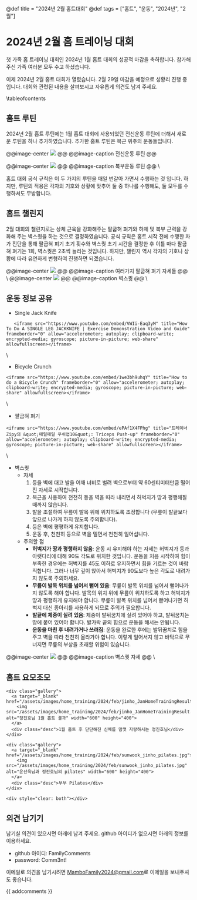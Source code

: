 @def title = "2024년 2월 홈트대회"
@def tags = ["홈트", "운동", "2024년", "2월"]

# 2024년 2월 홈 트레이닝 대회

첫 가족 홈 트레이닝 대회인 2024년 1월 홈트 대회의 성공적 마감을 축하합니다.
참가해주신 가족 여러분 모두 수고 하셨습니다.

이제 2024년 2월 홈트 대회가 열렸습니다.
2월 29일 마감을 예정으로 성황리 진행 중 입니다.
대회와 관련된 내용을 살펴보시고 자유롭게 의견도 남겨 주세요.

\tableofcontents <!-- you can use \toc as well -->


## 홈트 루틴

2024년 2월 홈트 루틴에는 1월 홈트 대회에 사용되었던 전신운동 루틴에 더해서 새로운 루틴을 하나 추가하였습니다.
추가한 홈트 루틴은 복근 위주의 운동들입니다. 

@@image-center
![](/assets/images/home_training/2024/Jan/routine.png)
@@
@@image-caption
전신운동 루틴
@@

@@image-center
![](/assets/images/home_training/2024/feb/abRoutine.png)
@@
@@image-caption
복부운동 루틴
@@
\\

<!--\fig{/assets/images/home_training/2024/Jan/routine.png}
-->

홈트 대회 공식 규칙은 이 두 가지의 루틴을 매일 번갈아 가면서 수행하는 것 입니다.
하지만, 루틴의 적용은 각자의 기호와 상황에 맞추어 둘 중 하나를 수행해도, 둘 모두를 수행하셔도 무방합니다.

## 홈트 챌린지
2월 대회의 챌린지로는 상체 근육을 강화해주는 팔굽혀 펴기와 하체 및 복부 근력을 강화해 주는 벽스퀏을 하는 것으로 결정하였습니다.
공식 규칙은 홈트 시작 전에 수행한 자가 진단을 통해 팔굽혀 펴기 초기 횟수와 벽스퀏 초기 시간을 결정한 후 이틀 마다 팔굽혀 펴기는 1회, 벽스퀏은 2초씩 늘리는 것입니다.
하지만, 챌린지 역시 각자의 기호나 상황에 따라 유연하게 변형하여 진행하면 되겠습니다.

@@image-center
![](/assets/images/home_training/2024/feb/pushupForm.jpg)
@@
@@image-caption
여러가지 팔굽혀 펴기 자세들
@@
\\
@@image-center
![](/assets/images/home_training/2024/feb/wallSquat.jpg)
@@
@@image-caption
벽스퀏
@@
\\

## 운동 정보 공유
* Single Jack Knife
~~~
   <iframe src="https://www.youtube.com/embed/VWIi-Eaq3yM" title="How To Do A SINGLE LEG JACKKNIFE | Exercise Demonstration Video and Guide" frameborder="0" allow="accelerometer; autoplay; clipboard-write; encrypted-media; gyroscope; picture-in-picture; web-share" allowfullscreen></iframe>
~~~
\\

* Bicycle Crunch
~~~
<iframe src="https://www.youtube.com/embed/1we3bh9uhqY" title="How to do a Bicycle Crunch" frameborder="0" allow="accelerometer; autoplay; clipboard-write; encrypted-media; gyroscope; picture-in-picture; web-share" allowfullscreen></iframe>
~~~
\\

* 팔굽혀 펴기
~~~
<iframe src="https://www.youtube.com/embed/ePAf1X4FPhg" title="트레이너 Zipy의 &quot;매일매일 푸쉬업10&quot;: Triceps Push-up" frameborder="0" allow="accelerometer; autoplay; clipboard-write; encrypted-media; gyroscope; picture-in-picture; web-share" allowfullscreen></iframe>
~~~
\\

* 벽스퀏
  * 자세
    1. 등을 벽에 대고 발을 어깨 너비로 벌려 벽으로부터 약 60센티미터만큼 떨어진 자세로 시작합니다.
    2. 복근을 사용하여 천천히 등을 벽을 따라 내리면서 허벅지가 땅과 평행해질 때까지 앉습니다.
    3. 발을 조절하여 무릎이 발목 위에 위치하도록 조정합니다 (무릎이 발끝보다 앞으로 나가게 하지 않도록 주의합니다).
    4. 등은 벽에 평평하게 유지합니다.
    5. 운동 후, 천천히 등으로 벽을 밀면서 천천히 일어섭니다.
  * 주의할 점
    * **허벅지가 땅과 평행하지 않음**:
      운동 시 유지해야 하는 자세는 허벅지가 등과 아랫다리에 대해 90도 각도로 위치한 것입니다. 
      운동을 처음 시작하여 힘이 부족한 경우에는 허벅지를 45도 이하로 유지하면서 힘을 기르는 것이 바람직합니다. 
      그러나 너무 깊이 앉아서 허벅지가 90도보다 높은 각도로 내려가지 않도록 주의하세요.
    * **무릎이 발목 위치를 넘어서 뻗어 있음**:
      무릎이 발목 위치를 넘어서 뻗어나가지 않도록 해야 합니다. 
      발목의 위치 위에 무릎이 위치하도록 하고 허벅지가 땅과 평행하게 유지해야 합니다. 
      무릎이 발목 위치를 넘어서 뻗어나가면 허벅지 대신 종아리를 사용하게 되므로 주의가 필요합니다.
    * **발끝에 체중이 실려 있음**:
      체중이 발뒤꿈치에 실려 있어야 하고, 발뒤꿈치는 땅에 붙어 있어야 합니다. 
      발가락 끝의 힘으로 운동을 해서는 안됩니다.
    * **운동을 마친 후 내려가거나 쓰러짐**:
      운동을 완료한 후에는 발뒤꿈치로 힘을 주고 벽을 따라 천천히 올라가야 합니다. 
      이렇게 일어서지 않고 바닥으로 무너지면 무릎의 부상을 초래할 위험이 있습니다.

@@image-center
![](/assets/images/home_training/2024/feb/wallSquatForm.png)
@@
@@image-caption
벽스퀏 자세
@@
\\

## 홈트 요모조모

~~~
<div class="gallery">
  <a target="_blank" href="/assets/images/home_training/2024/feb/jinho_JanHomeTrainingResult.jpg">
    <img src="/assets/images/home_training/2024/feb/jinho_JanHomeTrainingResult.jpg" alt="정진호님 1월 홈트 결과" width="600" height="400">
  </a>
  <div class="desc">1월 홈트 후 단단해진 신체를 맘껏 자랑하시는 정진호님</div>
</div>

<div class="gallery">
  <a target="_blank" href="/assets/images/home_training/2024/feb/sunwook_jinho_pilates.jpg">
    <img src="/assets/images/home_training/2024/feb/sunwook_jinho_pilates.jpg" alt="윤선욱님과 정진호님의 pilates" width="600" height="400">
  </a>
  <div class="desc">부부 Pilates</div>
</div>

<div style="clear: both"></div>
~~~

## 의견 남기기

남기실 의견이 있으시면 아래에 남겨 주세요. github 아이디가 없으시면 아래의 정보를 이용하세요.

* github 아이디: FamilyComments
* password: Comm3nt!

이메일로 의견을 남기시려면 [MamboFamily2024@gmail.com](mailto:MamboFamily2024@gmail.com)로 이메일을 보내주셔도 좋습니다.

{{ addcomments }}